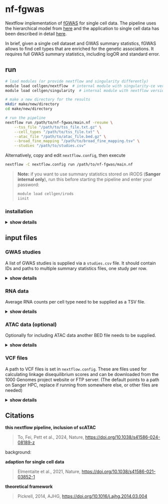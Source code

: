 # nf-fgwas
Nextflow implementation of [fGWAS](https://doi.org/10.1016/j.ajhg.2014.03.004) for single cell data. The pipeline uses the hierarchical model from [here](https://github.com/natsuhiko/PHM) and the application to single cell data has been described in detail [here](https://doi.org/10.1038/s41586-021-03852-1).

In brief, given a single cell dataset and GWAS summary statistics, fGWAS allows to find cell types that are enriched for the genetic associations.
It requires full GWAS summary statistics, including logOR and standard error.

## run

```bash
# load modules (or provide nextflow and singularity differently)
module load cellgen/nextflow  # internal module with singularity-ce version 4.1.0
module load cellgen/singularity  # internal module with nextflow version 24.10.2

# make a new directory for the results
mkdir make/new/directory
cd make/new/directory

# run the pipeline
nextflow run /path/to/nf-fgwas/main.nf -resume \
    --tss_file "/path/to/tss_file.txt.gz" \
    --cell_types "/path/to/tss_file.txt" \
    --atac_file "/path/to/atac_file.bed.gz" \
    --broad_fine_mapping "/path/to/broad_fine_mapping.tsv" \
    --studies "/path/to/studies.csv"
```

Alternatively, copy and edit `nextflow.config`, then execute

```bash
nextflow -C nextflow.config run /path/to/nf-fgwas/main.nf
```

> **Note:** if you want to use summary statistics stored on iRODS (**Sanger internal only**), run this before starting the pipeline and enter your password:
>```bash
>module load cellgen/irods
>iinit
>```

### installation

<details>
<summary><b>show details</b></summary>
<br />

`nextflow` needs to be installed to run the pipeline (obviously).
We recommend `singularity` for providing the software dependencies on an HPC environment.
A `singularity` image can be built via `docker` and a `Dockerfile` is contained in the repository.

Additionally, an already built `docker` image can be downloaded from `quay.io`:

```bash
docker pull quay.io/cellgeni/nf-fgwas
```

And then converted to `singularity`:

```bash
singularity build "nf-fgwas.sif" "docker-daemon://nf-fgwas:latest"
```

To tell nextflow to use the image, replace its path in the `nextflow.config` file.

</details>

## input files

### GWAS studies

A list of GWAS studies is supplied via a `studies.csv` file. It should contain IDs and paths to multiple summary statistics files, one study per row.

<details>
<summary><b>show details</b></summary>
<br />

Each study needs an ID (to name results folders) and summary statistics can be supplied in one of three ways:
1. path to a custom `.bed.gz` file
2. path to a `.parquet` file
3. only the study ID, in this case iRODS will be used to fetch a corresponding file called `<studyID>.parquet` from the Sanger farm (**Sanger internal only**)

The `studies.csv` file could look like this (Empty rows and lines starting with "#" will be ignored):

```
# fetch these studies from the farm
STUDY1
STUDY2

# parquet files
STUDY3,/path/to/study_3.parquet

# custom bed files
STUDY4,/path/to/study_4.bed.gz
```

#### custom files

Full summary statistics can often be downloaded in CSV/TSV format, e.g. from the EBI GWAS catalog in harmonised format.
Make sure that they:
   - are full summary statistics including SNP position, beta value, standard error
   - have genome build version compatible with the transcription start sites in `tss_cell_type_exp.txt.gz` (e.g. GRCh38)

Further, the files need to be transformed into BED format with these columns:
- 1st column: chromosome number (e.g. 1)
- 2nd column: SNP position (e.g. 345435)
- 3rd column: SNP position (e.g. 345435, same as 2nd column)
- 4th column: other allele (e.g. A)
- 5th column: effect allele (e.g. G)
- 6th column: beta value (e.g. 0.5)
- 7th column: standard error (e.g. 0.5)

Finally, the BED file needs to be compressed in block format using `bgzip` and indexed using `tabix`.
The index file `<file_name>.bed.gz.tbi` is expected to be in the same folder as `<file_name>.bed.gz`.

> **Note: a script is available in `bin/check_summ_stat.py` to help prepare custom files.**
See `bin/check_summ_stat.py --help` for more details.
Often summary statistics provided for different studies do not contain all required values or the columns are labelled incorrectly.
The script contains some checks to test the required values are present, as well as potentially converts them is other values are present that allow calculating the ones that are required (beta and standard error).

</details>

### RNA data

Average RNA counts per cell type need to be supplied as a TSV file. 

<details>
<summary><b>show details</b></summary>
<br />

> **Note: a script is available in `bin/prepare_input.py` to help prepare this file from an AnnData object.**
See `bin/prepare_input.py tss --help` for more details.

The TSV file should be:
- a file called `tss_cell_type_exp.txt.gz` (tab separated and gzipped) with one row per gene and:
  - 1st column: chromosome number
  - 2nd column: chromosome position
  - next columns, one for each cell type: mean expression of gene in cell type
  - last column: overall mean expression for the gene
  - sorted ascending by first two columns
  - no header

*(Currently, in addition to the gzipped file, the unzipped version including a header needs to be supplied (`--cell_types`).
This is only to provide the cell type names and will be simplified in the future.)*

</details>

### ATAC data (optional)

Optionally for including ATAC data another BED file needs to be supplied.

<details>
<summary><b>show details</b></summary>
<br />

> **Note: a script is available in `bin/prepare_input.py` to help prepare this file from an AnnData object.**
See `bin/prepare_input.py atac --help` for more details.

- a file ending .bed.gz (`bgzip` compressed and `tabix` indexed) that contains
  - first column: chromosome position
  - second column: peak start position
  - third column: peak end position
  - remaining columns, one for each cell type:
    - 1 or 0 depending on whether peak present in cell type or not
- a file with a cell type mapping between RNA and ATAC (`--broad_fine_mapping`)

The file provided to `--broad_fine_mapping` might look like this:
```
atac_cell_type    rna_cell_type
immune    B_cell
immune    T_cell
epithelial    Goblet
epithelial    Club
```
(note: cell type annotations can also be identical, e.g. if RNA/ATAC comes from the same cells)

</details>

### VCF files

A path to VCF files is set in `nextflow.config`.
These are files used for calculating linkage disequilibrium scores and can be downloaded from the 1000 Genomes project website or FTP server.
(The default points to a path on Sanger HPC, replace if running from somewhere else, or other files are needed)

<details>
<summary><b>show details</b></summary>
<br />

Up-to-date (as of 2025-01-20) VCF files can be found [here](https://ftp.1000genomes.ebi.ac.uk/vol1/ftp/data_collections/1000G_2504_high_coverage/working/20220422_3202_phased_SNV_INDEL_SV/).
Fitting ancestry information: ftp://ftp.1000genomes.ebi.ac.uk/vol1/ftp/technical/working/20130606_sample_info/20130606_g1k.ped.

Usually, the files will have to be filtered for samples of a fitting ancestry, biallelic SNVs, and minor allele frequency >0.001.
In addition, the genome assembly (e.g. GRCh38) should also match with the summary statistics and TSS file.

Filtering the files can be done, e.g. using bcftools:
```bash
WORK_DIR="1000G_filtered_data"
VCF_URL_BASE="https://ftp.1000genomes.ebi.ac.uk/vol1/ftp/data_collections/1000G_2504_high_coverage/working/20220422_3202_phased_SNV_INDEL_SV"
PED_FILE_URL="ftp://ftp.1000genomes.ebi.ac.uk/vol1/ftp/technical/working/20130606_sample_info/20130606_g1k.ped"
POP="EUR"  # European ancestry

mkdir -p ${WORK_DIR} && cd ${WORK_DIR}

echo "Downloading PED file for population information..."
wget -q ${PED_FILE_URL} -O 20130606_g1k.ped

echo "Extracting sample IDs for selected ancestry (${POP})..."
grep "${POP}" 20130606_g1k.ped | awk '{print $2}' > sel_samples.txt

echo "Downloading and processing VCF files..."
for CHROM in {1..22}; do
    echo "    Processing chromosome ${CHROM}..."
    VCF_FILE="CCDG_14151_B01_GRM_WGS_2020-08-05_chr${CHROM}.filtered.shapeit2-duohmm-phased.vcf.gz"
    VCF_URL="${VCF_URL_BASE}/${VCF_FILE}"
    wget -q ${VCF_URL} -O ${VCF_FILE}
    
    # Filter for European samples, biallelic SNVs, and MAF > 0.001
    bcftools view -S sel_samples.txt -v snps -m2 -M2 ${VCF_FILE} | \
        bcftools view --min-af 0.001 --output-type z --output-file chr${CHROM}_filtered.vcf.gz

    # Index the filtered VCF file
    bcftools index chr${CHROM}_filtered.vcf.gz
done
```

</details>

## Citations

**this nextflow pipeline, inclusion of scATAC**

> To, Fei, Pett et al., 2024, Nature, https://doi.org/10.1038/s41586-024-08189-z

background:

**adaption for single cell data**

> Elmentaite et al., 2021, Nature, https://doi.org/10.1038/s41586-021-03852-1

**theoretical framework**

> Pickrell, 2014, AJHG, https://doi.org/10.1016/j.ajhg.2014.03.004

